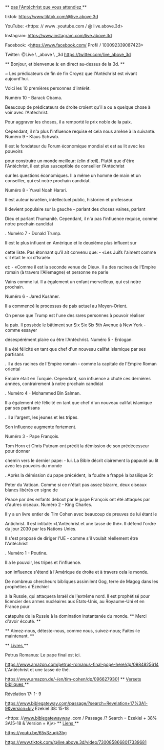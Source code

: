 ** <u> pas l'Antéchrist que vous attendiez </u> **

tiktok: <https://www.tiktok.com/@live.above.3d>

YouTube: <https: // www .youtube.com / @ live.above.3d>

Instagram: <https://www.instagram.com/live.above.3d>

Facebook: <https://www.facebook.com/ Profil / 100092339087423>

Twitter: @Live \ _above \ _3d <https://twitter.com/live_above_3d>

** Bonjour, et bienvenue à: en direct au-dessus de la 3d. **

~ Les prédicateurs de fin de fin Croyez que l'Antéchrist est vivant aujourd'hui.

Voici les 10 premières personnes d'intérêt.

Numéro 10 - Barack Obama.

Beaucoup de prédicateurs de droite croient qu'il a ou a quelque chose à voir avec
l'Antéchrist.

Pour aggraver les choses, il a remporté le prix noble de la paix.

Cependant, il n'a plus l'influence requise et cela nous amène à la suivante.
Numéro 9 - Klaus Schwab.

Il est le fondateur du Forum économique mondial et est au lit avec les pouvoirs

pour construire un monde meilleur: (clin d'œil).
Plutôt que d'être l'Antéchrist, il est plus susceptible de conseiller l'Antéchrist

sur les questions économiques.
Il a même un homme de main et un conseiller, qui est notre prochain candidat.

Numéro 8 - Yuval Noah Harari.

Il est auteur israélien, intellectuel public, historien et professeur.

Il devient populaire sur la gauche - parlant des choses vaines, parlant

Dieu et parlant l'humanité.
Cependant, il n'a pas l'influence requise, comme notre prochain candidat

.
Numéro 7 - Donald Trump.

Il est le plus influent en Amérique et le deuxième plus influent sur

cette liste.
Pas étonnant qu'il ait convenu que: - «Les Juifs l'aiment comme s'il était le roi d'Israël»

et: - «Comme il est la seconde venue de Dieu».
Il a des racines de l'Empire romain (à travers l'Allemagne) et personne ne parle

Vains comme lui.
Il a également un enfant merveilleux, qui est notre prochain.

Numéro 6 - Jared Kushner.

Il a commencé le processus de paix actuel au Moyen-Orient.

On pense que Trump est l'une des rares personnes à pouvoir réaliser

la paix.
Il possède le bâtiment sur Six Six Six 5th Avenue à New York - comme essayer

désespérément plaire ou être l'Antéchrist.
Numéro 5 - Erdogan.

Il a été félicité en tant que chef d'un nouveau califat islamique par ses partisans

.
Il a des racines de l'Empire romain - comme la capitale de l'Empire Roman oriental

Empire était en Turquie.
Cependant, son influence a chuté ces dernières années, contrairement à notre prochain candidat

.
Numéro 4 - Mohammed Bin Salman.

Il a également été félicité en tant que chef d'un nouveau califat islamique par ses partisans

.
Il a l'argent, les jeunes et les tripes.

Son influence augmente fortement.

Numéro 3 - Pape François.

Tom Horn et Chris Putnam ont prédit la démission de son prédécesseur pour donner

chemin vers le dernier pape: - lui.
La Bible décrit clairement la papauté au lit avec les pouvoirs du monde

.
Après la démission du pape précédent, la foudre a frappé la basilique St

Peter du Vatican.
Comme si ce n'était pas assez bizarre, deux oiseaux blancs libérés en signe de

Peace par des enfants debout par le pape François ont été attaqués par d'autres oiseaux.
Numéro 2 - King Charles.

Il y a un livre entier de Tim Cohen avec beaucoup de preuves de lui étant le

Antichrist. Il est intitulé: «L'Antéchrist et une tasse de thé».
Il défend l'ordre du jour 2030 par les Nations Unies.

Il s'est proposé de diriger l'UE - comme s'il voulait réellement être l'Antéchrist

.
Numéro 1 - Poutine.

Il a le pouvoir, les tripes et l'influence.

son influence s'étend à l'Amérique de droite et à travers cela le monde.

De nombreux chercheurs bibliques assimilent Gog, terre de Magog dans les prophéties d'Ézéchiel

à la Russie, qui attaquera Israël de l'extrême nord.
Il est prophétisé pour licencier des armes nucléaires aux États-Unis, au Royaume-Uni et en France pour

catapulte de la Russie à la domination instantanée du monde.
** Merci d'avoir écouté. **

** Aimez-nous, déteste-nous, comme nous, suivez-nous; Faites-le maintenant. **

** <u> Livres </u> **

Petrus Romanus: Le pape final est ici.

<https://www.amazon.com/petrus-romanus-final-pope-here/dp/0984825614>
L'Antéchrist et une tasse de thé.

<https://www.amazon.de/-/en/tim-cohen/dp/0966279301>
** <u> Versets bibliques </u> **

Révélation 17: 1- 9

<https://www.biblegateway.com/passage/?search=Revelation+17%3A1-9&version=kjv>
Ezekiel 38: 15-18

<https: //www.biblegatewayway .com / Passage /? Search = Ezekiel + 38% 3A15-18 & Version = Kjv>
** <u> Liens </u> **

<https://youtu.be/65v3zuqk3hg>

<https://www.tiktok.com/@live.above.3d/video/7300858668017339681>
